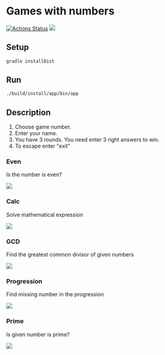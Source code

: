 # Games with numbers
[![Actions Status](https://github.com/YobiDoYobi/java-project-61/actions/workflows/hexlet-check.yml/badge.svg)](https://github.com/YobiDoYobi/java-project-61/actions)
<a href="https://codeclimate.com/github/YobiDoYobi/java-project-61/maintainability"><img src="https://api.codeclimate.com/v1/badges/16941746717e144e3cbd/maintainability" /></a>

## Setup

```bash
gradle installDist
```

## Run

```bash
./build/install/app/bin/app
```

## Description
1. Choose game number. 
2. Enter your name. 
3. You have 3 rounds. You need enter 3 right answers to win.
4. To escape enter "exit"

### Even
Is the number is even?

<a href="https://asciinema.org/a/YIs9Idq7zsYDsK8Nip8LMNw6G" target="_blank"><img src="https://asciinema.org/a/YIs9Idq7zsYDsK8Nip8LMNw6G.svg" /></a>

### Calc
Solve mathematical expression

<a href="https://asciinema.org/a/bNQQzLQ700K3H3rY6iilRXJVs" target="_blank"><img src="https://asciinema.org/a/bNQQzLQ700K3H3rY6iilRXJVs.svg" /></a>

### GCD
Find the greatest common divisor of given numbers

<a href="https://asciinema.org/a/XgnhhWvE16lNMK3xrce6zShXE" target="_blank"><img src="https://asciinema.org/a/XgnhhWvE16lNMK3xrce6zShXE.svg" /></a>

### Progression
Find missing number in the progression

<a href="https://asciinema.org/a/DlNADqMiag50IzPkfV2PURW38" target="_blank"><img src="https://asciinema.org/a/DlNADqMiag50IzPkfV2PURW38.svg" /></a>

### Prime
Is given number is prime?

<a href="https://asciinema.org/a/DlNADqMiag50IzPkfV2PURW38" target="_blank"><img src="https://asciinema.org/a/DlNADqMiag50IzPkfV2PURW38.svg" /></a>